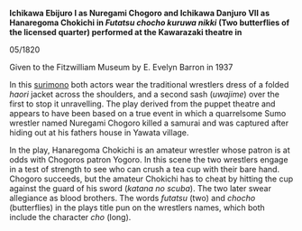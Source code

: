 **Ichikawa Ebijuro I as Nuregami Chogoro and Ichikawa Danjuro VII as Hanaregoma Chokichi in _Futatsu chocho kuruwa nikki_ (Two butterflies of the licensed quarter) performed at the Kawarazaki theatre in**

05/1820

Given to the Fitzwilliam Museum by E. Evelyn Barron in 1937

In this [surimono](/context/textP) both actors wear the traditional wrestlers dress of a folded _haori_ jacket across the shoulders, and a second sash (_uwajime_) over the first to stop it unravelling. The play derived from the puppet theatre and appears to have been based on a true event in which a quarrelsome Sumo wrestler named Nuregami Chogoro killed a samurai and was captured after hiding out at his fathers house in Yawata village.

In the play, Hanaregoma Chokichi is an amateur wrestler whose patron is at odds with Chogoros patron Yogoro. In this scene the two wrestlers engage in a test of strength to see who can crush a tea cup with their bare hand. Chogoro succeeds, but the amateur Chokichi has to cheat by hitting the cup against the guard of his sword (_katana no scuba_). The two later swear allegiance as blood brothers. The words _futatsu_ (two) and _chocho_ (butterflies) in the plays title pun on the wrestlers names, which both include the character _cho_ (long).
